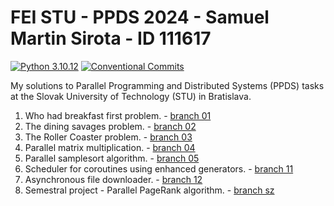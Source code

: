 # FEI STU - PPDS 2024 - Samuel Martin Sirota - ID 111617

[![Python 3.10.12](https://img.shields.io/badge/python-3.10.12-purple.svg)](https://www.python.org/downloads/release/python-31012/)
[![Conventional Commits](https://img.shields.io/badge/Conventional%20Commits-1.0.0-purple.svg)](https://conventionalcommits.org)

My solutions to Parallel Programming and Distributed Systems (PPDS) tasks at the Slovak University of Technology (STU) in Bratislava.

1. Who had breakfast first problem. - [branch 01](https://github.com/SamuelSirota/Sirota-111617-PPDS2024/tree/01)
2. The dining savages problem. - [branch 02](https://github.com/SamuelSirota/Sirota-111617-PPDS2024/tree/02)
3. The Roller Coaster problem. - [branch 03](https://github.com/SamuelSirota/Sirota-111617-PPDS2024/tree/03)
4. Parallel matrix multiplication. - [branch 04](https://github.com/SamuelSirota/Sirota-111617-PPDS2024/tree/04)
5. Parallel samplesort algorithm. - [branch 05](https://github.com/SamuelSirota/Sirota-111617-PPDS2024/tree/05)
6. Scheduler for coroutines using enhanced generators. - [branch 11](https://github.com/SamuelSirota/Sirota-111617-PPDS2024/tree/11)
7. Asynchronous file downloader. - [branch 12](https://github.com/SamuelSirota/Sirota-111617-PPDS2024/tree/12)
8. Semestral project - Parallel PageRank algorithm. - [branch sz](https://github.com/SamuelSirota/Sirota-111617-PPDS2024/tree/sz)